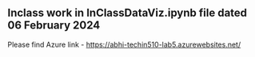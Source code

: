 ## Inclass work in InClassDataViz.ipynb file dated 06 February 2024

Please find Azure link - https://abhi-techin510-lab5.azurewebsites.net/
